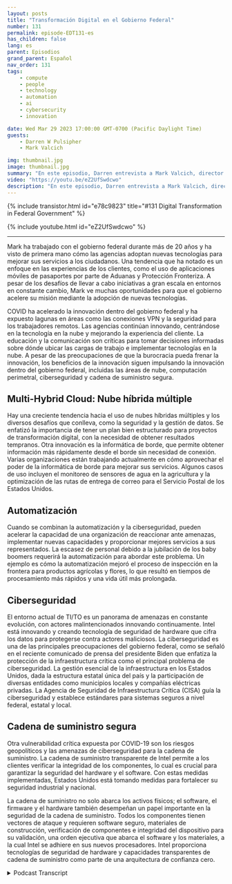 ```yaml
---
layout: posts
title: "Transformación Digital en el Gobierno Federal"
number: 131
permalink: episode-EDT131-es
has_children: false
lang: es
parent: Episodios
grand_parent: Español
nav_order: 131
tags:
    - compute
    - people
    - technology
    - automation
    - ai
    - cybersecurity
    - innovation

date: Wed Mar 29 2023 17:00:00 GMT-0700 (Pacific Daylight Time)
guests:
    - Darren W Pulsipher
    - Mark Valcich

img: thumbnail.jpg
image: thumbnail.jpg
summary: "En este episodio, Darren entrevista a Mark Valcich, director y gerente general del Sector Público Civil Federal en Intel. Los años de experiencia de Mark brillan mientras describe las tendencias actuales en la transformación digital en el gobierno civil federal."
video: "https://youtu.be/eZ2UfSwdcwo"
description: "En este episodio, Darren entrevista a Mark Valcich, director y gerente general del Sector Público Civil Federal en Intel. Los años de experiencia de Mark brillan mientras describe las tendencias actuales en la transformación digital en el gobierno civil federal."
---
```


<div>
{% include transistor.html id="e78c9823" title="#131 Digital Transformation in Federal Government" %}

{% include youtube.html id="eZ2UfSwdcwo" %}
</div>

---

Mark ha trabajado con el gobierno federal durante más de 20 años y ha visto de primera mano cómo las agencias adoptan nuevas tecnologías para mejorar sus servicios a los ciudadanos. Una tendencia que ha notado es un enfoque en las experiencias de los clientes, como el uso de aplicaciones móviles de pasaportes por parte de Aduanas y Protección Fronteriza. A pesar de los desafíos de llevar a cabo iniciativas a gran escala en entornos en constante cambio, Mark ve muchas oportunidades para que el gobierno acelere su misión mediante la adopción de nuevas tecnologías.

COVID ha acelerado la innovación dentro del gobierno federal y ha expuesto lagunas en áreas como las conexiones VPN y la seguridad para los trabajadores remotos. Las agencias continúan innovando, centrándose en la tecnología en la nube y mejorando la experiencia del cliente. La educación y la comunicación son críticas para tomar decisiones informadas sobre dónde ubicar las cargas de trabajo e implementar tecnologías en la nube. A pesar de las preocupaciones de que la burocracia pueda frenar la innovación, los beneficios de la innovación siguen impulsando la innovación dentro del gobierno federal, incluidas las áreas de nube, computación perimetral, ciberseguridad y cadena de suministro segura.

## Multi-Hybrid Cloud: Nube híbrida múltiple

Hay una creciente tendencia hacia el uso de nubes híbridas múltiples y los diversos desafíos que conlleva, como la seguridad y la gestión de datos. Se enfatizó la importancia de tener un plan bien estructurado para proyectos de transformación digital, con la necesidad de obtener resultados tempranos. Otra innovación es la informática de borde, que permite obtener información más rápidamente desde el borde sin necesidad de conexión. Varias organizaciones están trabajando actualmente en cómo aprovechar el poder de la informática de borde para mejorar sus servicios. Algunos casos de uso incluyen el monitoreo de sensores de agua en la agricultura y la optimización de las rutas de entrega de correo para el Servicio Postal de los Estados Unidos.

## Automatización

Cuando se combinan la automatización y la ciberseguridad, pueden acelerar la capacidad de una organización de reaccionar ante amenazas, implementar nuevas capacidades y proporcionar mejores servicios a sus representados. La escasez de personal debido a la jubilación de los baby boomers requerirá la automatización para abordar este problema. Un ejemplo es cómo la automatización mejoró el proceso de inspección en la frontera para productos agrícolas y flores, lo que resultó en tiempos de procesamiento más rápidos y una vida útil más prolongada.

## Ciberseguridad

El entorno actual de TI/TO es un panorama de amenazas en constante evolución, con actores malintencionados innovando continuamente. Intel está innovando y creando tecnología de seguridad de hardware que cifra los datos para protegerse contra actores maliciosos. La ciberseguridad es una de las principales preocupaciones del gobierno federal, como se señaló en el reciente comunicado de prensa del presidente Biden que enfatiza la protección de la infraestructura crítica como el principal problema de ciberseguridad. La gestión esencial de la infraestructura en los Estados Unidos, dada la estructura estatal única del país y la participación de diversas entidades como municipios locales y compañías eléctricas privadas. La Agencia de Seguridad de Infraestructura Crítica (CISA) guía la ciberseguridad y establece estándares para sistemas seguros a nivel federal, estatal y local.

## Cadena de suministro segura

Otra vulnerabilidad crítica expuesta por COVID-19 son los riesgos geopolíticos y las amenazas de ciberseguridad para la cadena de suministro. La cadena de suministro transparente de Intel permite a los clientes verificar la integridad de los componentes, lo cual es crucial para garantizar la seguridad del hardware y el software. Con estas medidas implementadas, Estados Unidos está tomando medidas para fortalecer su seguridad industrial y nacional.

La cadena de suministro no solo abarca los activos físicos; el software, el firmware y el hardware también desempeñan un papel importante en la seguridad de la cadena de suministro. Todos los componentes tienen vectores de ataque y requieren software seguro, materiales de construcción, verificación de componentes e integridad del dispositivo para su validación, una orden ejecutiva que abarca el software y los materiales, a la cual Intel se adhiere en sus nuevos procesadores. Intel proporciona tecnologías de seguridad de hardware y capacidades transparentes de cadena de suministro como parte de una arquitectura de confianza cero.



<details>
<summary> Podcast Transcript </summary>

<p></p>

</details>
